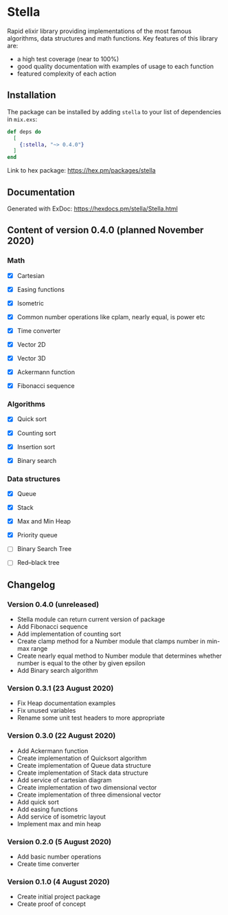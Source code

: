 # Stella

Rapid elixir library providing implementations of the most famous algorithms, data structures and math functions. Key features of this library are:
- a high test coverage (near to 100%)
- good quality documentation with examples of usage to each function
- featured complexity of each action

## Installation

The package can be installed by adding `stella` to your list of dependencies in `mix.exs`:

```elixir
def deps do
  [
    {:stella, "~> 0.4.0"}
  ]
end
```

Link to hex package: https://hex.pm/packages/stella

## Documentation
Generated with ExDoc: https://hexdocs.pm/stella/Stella.html


## Content of version 0.4.0 (planned November 2020)

### Math
- [x] Cartesian
- [x] Easing functions
- [x] Isometric
- [x] Common number operations like cplam, nearly equal, is power etc
- [x] Time converter
- [x] Vector 2D
- [x] Vector 3D
- [x] Ackermann function
- [x] Fibonacci sequence
 

### Algorithms
- [x] Quick sort
- [x] Counting sort
- [x] Insertion sort
- [x] Binary search


### Data structures
- [x] Queue
- [x] Stack
- [x] Max and Min Heap
- [x] Priority queue
- [ ] Binary Search Tree
- [ ] Red–black tree


## Changelog

### Version 0.4.0 (unreleased) 
- Stella module can return current version of package
- Add Fibonacci sequence
- Add implementation of counting sort
- Create clamp method for a Number module that clamps number in min-max range
- Create nearly equal method to Number module that determines whether number is equal to the other by given epsilon
- Add Binary search algorithm



### Version 0.3.1 (23 August 2020)
- Fix Heap documentation examples
- Fix unused variables
- Rename some unit test headers to more appropriate


### Version 0.3.0 (22 August 2020)
- Add Ackermann function
- Create implementation of Quicksort algorithm
- Create implementation of Queue data structure
- Create implementation of Stack data structure
- Add service of cartesian diagram
- Create implementation of two dimensional vector 
- Create implementation of three dimensional vector 
- Add quick sort
- Add easing functions
- Add service of isometric layout
- Implement max and min heap


### Version 0.2.0 (5 August 2020)
- Add basic number operations
- Create time converter


### Version 0.1.0 (4 August 2020)
- Create initial project package
- Create proof of concept

